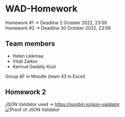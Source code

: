 # WAD-Homework

Homework #1 -> Deadline 2 October 2022, 23:59  
Homework #2 -> Deadline 30 October 2022, 23:59


## Team members
- Helen Leikmaa
- Vitali Zaikov
- Kertrud Geddily Küüt 

Group AF in Moodle (team 43 in Excel)


## Homework 2  
JSON Validator used -> https://jsonbin.io/json-validator  
![Proof of JSON Validator](https://freeimage.host/i/tmiogV)
